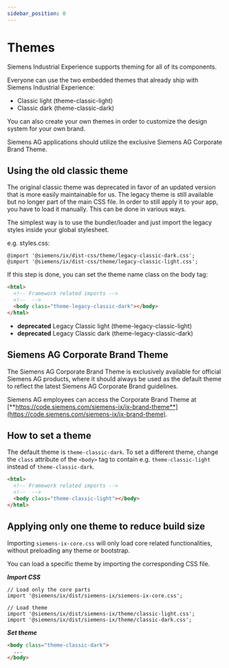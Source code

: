 ```yaml
---
sidebar_position: 0
---
```


# Themes

Siemens Industrial Experience supports theming for all of its components.

Everyone can use the two embedded themes that already ship with Siemens Industrial Experience:

- Classic light (theme-classic-light)
- Classic dark (theme-classic-dark)

You can also create your own themes in order to customize the design system for your own brand.

Siemens AG applications should utilize the exclusive Siemens AG Corporate Brand Theme.

## Using the old classic theme

The original classic theme was deprecated in favor of an updated version that is more easily maintainable for us.
The legacy theme is still available but no longer part of the main CSS file. In order to still apply it to your app, you have to load it manually.
This can be done in various ways.

The simplest way is to use the bundler/loader and just import the legacy styles inside your global stylesheet.

e.g. styles.css:
```
@import '@siemens/ix/dist-css/theme/legacy-classic-dark.css';
@import '@siemens/ix/dist-css/theme/legacy-classic-light.css';
```

If this step is done, you can set the theme name class on the body tag:

```html
<html>
  <!-- Framework related imports -->
  <!--  -->
  <body class="theme-legacy-classic-dark"></body>
</html>
```

- **deprecated** Legacy Classic light (theme-legacy-classic-light)
- **deprecated** Legacy Classic dark (theme-legacy-classic-dark)

## Siemens AG Corporate Brand Theme

<div className="siemens-brand-section">

The Siemens AG Corporate Brand Theme is exclusively available for official Siemens AG products, where it should always be used as the default theme to reflect the latest Siemens AG Corporate Brand guidelines.

Siemens AG employees can access the Corporate Brand Theme at [**https://code.siemens.com/siemens-ix/ix-brand-theme**](https://code.siemens.com/siemens-ix/ix-brand-theme).

</div>


## How to set a theme

The default theme is `theme-classic-dark`. To set a different theme, change the `class` attribute of the `<body>` tag to contain e.g. `theme-classic-light` instead of `theme-classic-dark`.

```html
<html>
  <!-- Framework related imports -->
  <!--  -->
  <body class="theme-classic-light"></body>
</html>
```

## Applying only one theme to reduce build size

Importing `siemens-ix-core.css` will only load core related functionalities, without preloading any theme or bootstrap.

You can load a specific theme by importing the corresponding CSS file.

***Import CSS***

```tsx
// Load only the core parts
import '@siemens/ix/dist/siemens-ix/siemens-ix-core.css';

// Load theme
import '@siemens/ix/dist/siemens-ix/theme/classic-light.css';
import '@siemens/ix/dist/siemens-ix/theme/classic-dark.css';
```

***Set theme***

```html
<body class="theme-classic-dark">
  ...
</body>
```
